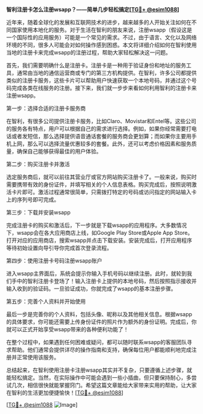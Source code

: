 **智利注册卡怎么注册wsapp？——简单几步轻松搞定[[TG💪+ @esim1088](https://t.me/s/esim1088)]**

近年来，随着全球化的发展和互联网技术的进步，越来越多的人开始关注如何在不同国家使用本地化的服务。对于生活在智利的朋友来说，注册wsapp（假设这是一个国际性的应用服务）可能是一个常见的需求。不过，由于语言、文化以及网络环境的不同，很多人可能会对如何操作感到困惑。本文将详细介绍如何在智利使用当地的注册卡来完成wsapp的注册过程，帮助大家轻松解决这一问题。

首先，我们需要明确什么是注册卡。注册卡是一种用于验证身份和地址的服务工具，通常由当地的通信运营商或专门的第三方机构提供。在智利，许多公司都提供类似的注册卡服务，这些卡片可以帮助用户快速获取一个本地号码，并通过这个号码完成各类在线服务的注册。接下来，我们就一步步来看如何利用智利的注册卡来注册wsapp。

第一步：选择合适的注册卡服务商

在智利，有很多公司提供注册卡服务，比如Claro、Movistar和Entel等。这些公司的服务各有特点，用户可以根据自己的需求进行选择。例如，如果你经常需要打电话或者发短信，那么选择提供语音通话套餐的服务商会更划算；而如果你主要用手机上网，那么可以选择流量优惠较多的套餐。此外，还可以考虑价格因素和服务质量，确保自己能够获得最佳的用户体验。

第二步：购买注册卡并激活

选定服务商后，就可以前往其营业厅或官方网站购买注册卡了。一般来说，购买时需要携带有效的身份证件，并填写相关的个人信息表格。购买完成后，按照说明激活卡片即可。激活过程通常很简单，只需拨打特定的号码或访问指定的网站输入卡上的序列号即可完成。

第三步：下载并安装wsapp

完成注册卡的购买和激活后，下一步就是下载wsapp的应用程序。大多数情况下，wsapp会在各大应用商店上线，如Google Play Store或Apple App Store。打开对应的应用商店，搜索wsapp并点击下载安装。安装完成后，打开应用程序等待初始设置向导引导你完成首次登录流程。

第四步：使用注册卡号码注册wsapp账户

进入wsapp主界面后，系统会提示你输入手机号码以继续注册。此时，就轮到我们手中的智利注册卡登场了！输入注册卡上提供的本地号码，然后按照指示接收并输入收到的验证码。一旦验证成功，你就完成了wsapp的基本注册步骤。

第五步：完善个人资料并开始使用

最后一步是完善你的个人资料，包括头像、昵称以及其他相关信息。根据wsapp的具体要求，你可能还需要上传身份证件的照片作为额外的身份证明。完成后，你就可以正式开始享受wsapp带来的各种便利功能了！

在整个过程中，如果遇到任何困难或疑问，都可以随时联系wsapp的客服团队寻求帮助。他们通常会提供详尽的操作指南和支持，确保每位用户都能顺利地完成注册并正常使用该服务。

总结起来，在智利使用注册卡注册wsapp其实并不复杂，只要遵循上述步骤，就能轻松搞定。当然，在实际操作中可能会遇到一些小插曲，但只要保持耐心，多尝试几次，相信很快就能掌握窍门。希望这篇文章能给大家带来实用的帮助，让大家在智利的生活更加便捷愉快！[[TG💪+ @esim1088](https://t.me/s/esim1088)]

[[TG💪+ @esim1088](https://t.me/s/esim1088) ![Image](https://i.postimg.cc/4NQfJmqS/Snipaste-2025-05-13-00-14-12.png)]